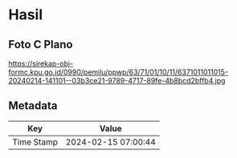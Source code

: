 # Hasil

## Foto C Plano

https://sirekap-obj-formc.kpu.go.id/0990/pemilu/ppwp/63/71/01/10/11/6371011011015-20240214-141101--03b3ce21-9789-4717-89fe-4b8bcd2bffb4.jpg


## Metadata

| Key        | Value               |
| ---------- | ------------------- |
| Time Stamp | 2024-02-15 07:00:44 |



